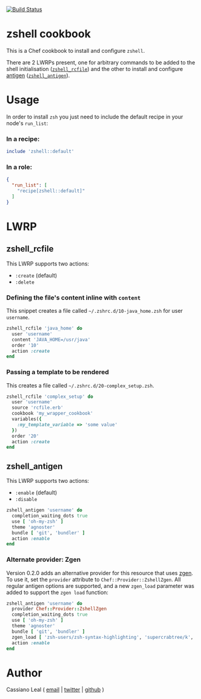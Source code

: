 [![Build Status](https://travis-ci.org/cassianoleal/cookbook-zshell.png)](https://travis-ci.org/cassianoleal/cookbook-zshell)

# zshell cookbook

This is a Chef cookbook to install and configure `zshell`.

There are 2 LWRPs present, one for arbitrary commands to be added to the shell initialisation ([`zshell_rcfile`](#zshell_rcfile)) and the other to install and configure [antigen](https://github.com/zshell-users/antigen) ([`zshell_antigen`](#zshell_antigen)).

# Usage

In order to install `zsh` you just need to include the default recipe in your node's `run_list`:

### In a recipe:

```ruby
include 'zshell::default'
```

### In a role:

```json
{
  "run_list": [
    "recipe[zshell::default]"
  ]
}
```

# LWRP

## <a id="zshell_rcfile"></a>zshell_rcfile

This LWRP supports two actions:

* `:create` (default)
* `:delete`

### Defining the file's content inline with `content`

This snippet creates a file called `~/.zshrc.d/10-java_home.zsh` for user `username`.

```ruby
zshell_rcfile 'java_home' do
  user 'username'
  content 'JAVA_HOME=/usr/java'
  order '10'
  action :create
end
```

### Passing a template to be rendered

This creates a file called `~/.zshrc.d/20-complex_setup.zsh`.

```ruby
zshell_rcfile 'complex_setup' do
  user 'username'
  source 'rcfile.erb'
  cookbook 'my_wrapper_cookbook'
  variables({
    :my_template_variable => 'some value'
  })
  order '20'
  action :create
end
```

## <a id="zshell_antigen"></a>zshell_antigen

This LWRP supports two actions:

* `:enable` (default)
* `:disable`

```ruby
zshell_antigen 'username' do
  completion_waiting_dots true
  use [ 'oh-my-zsh' ]
  theme 'agnoster'
  bundle [ 'git', 'bundler' ]
  action :enable
end
```

### Alternate provider: Zgen

Version 0.2.0 adds an alternative provider for this resource that uses [zgen](https://github.com/tarjoilija/zgen). To use it, set the `provider` attribute to `Chef::Provider::ZshellZgen`. All regular antigen options are supported, and a new `zgen_load` parameter was added to support the `zgen load` function:

```ruby
zshell_antigen 'username' do
  provider Chef::Provider::ZshellZgen
  completion_waiting_dots true
  use [ 'oh-my-zsh' ]
  theme 'agnoster'
  bundle [ 'git', 'bundler' ]
  zgen_load [ 'zsh-users/zsh-syntax-highlighting', 'supercrabtree/k', 'zsh-users/zsh-completions src' ]
  action :enable
end
```

# Author

Cassiano Leal ( [email](<mailto:cassianoleal@gmail.com>) | [twitter](http://twitter.com/cassianoleal) | [github](https://github.com/cassianoleal) )
